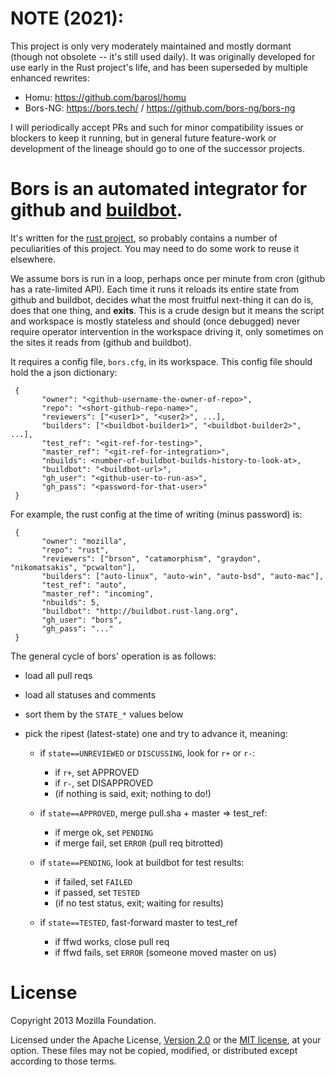 NOTE (2021):
============

This project is only very moderately maintained and mostly dormant (though not
obsolete -- it's still used daily). It was originally developed for use early in
the Rust project's life, and has been superseded by multiple enhanced rewrites:

  - Homu:  https://github.com/barosl/homu
  - Bors-NG: https://bors.tech/ / https://github.com/bors-ng/bors-ng

I will periodically accept PRs and such for minor compatibility issues or
blockers to keep it running, but in general future feature-work or development
of the lineage should go to one of the successor projects.


Bors is an automated integrator for github and [buildbot](https://buildbot.net/).
===========

 It's written for the [rust project](http://www.rust-lang.org/), so probably contains a
 number of peculiarities of this project. You may need to do
 some work to reuse it elsewhere.

 We assume bors is run in a loop, perhaps once per minute from cron
 (github has a rate-limited API). Each time it runs it reloads its
 entire state from github and buildbot, decides what the most
 fruitful next-thing it can do is, does that one thing, and __exits__.
 This is a crude design but it means the script and workspace is
 mostly stateless and should (once debugged) never require operator
 intervention in the workspace driving it, only sometimes on the
 sites it reads from (github and buildbot).

 It requires a config file, `bors.cfg`, in its workspace.
 This config file should hold the a json dictionary:

```
 {
       "owner": "<github-username-the-owner-of-repo>",
       "repo": "<short-github-repo-name>",
       "reviewers": ["<user1>", "<user2>", ...],
       "builders": ["<buildbot-builder1>", "<buildbot-builder2>", ...],
       "test_ref": "<git-ref-for-testing>",
       "master_ref": "<git-ref-for-integration>",
       "nbuilds": <number-of-buildbot-builds-history-to-look-at>,
       "buildbot": "<buildbot-url>",
       "gh_user": "<github-user-to-run-as>",
       "gh_pass": "<password-for-that-user>"
 }
```

 For example, the rust config at the time of writing (minus password) is:
 
```
 {
       "owner": "mozilla",
       "repo": "rust",
       "reviewers": ["brson", "catamorphism", "graydon", "nikomatsakis", "pcwalton"],
       "builders": ["auto-linux", "auto-win", "auto-bsd", "auto-mac"],
       "test_ref": "auto",
       "master_ref": "incoming",
       "nbuilds": 5,
       "buildbot": "http://buildbot.rust-lang.org",
       "gh_user": "bors",
       "gh_pass": "..."
 }
```

 The general cycle of bors' operation is as follows:

 - load all pull reqs
 - load all statuses and comments
 - sort them by the `STATE_*` values below
 - pick the ripest (latest-state) one and try to advance it, meaning:

   - if `state==UNREVIEWED` or `DISCUSSING`, look for `r+` or `r-`:
     - if `r+`, set APPROVED
     - if `r-`, set DISAPPROVED
     - (if nothing is said, exit; nothing to do!)

   - if `state==APPROVED`, merge pull.sha + master => test_ref:
     - if merge ok, set `PENDING`
     - if merge fail, set `ERROR` (pull req bitrotted)

   - if `state==PENDING`, look at buildbot for test results:
     - if failed, set `FAILED`
     - if passed, set `TESTED`
	  - (if no test status, exit; waiting for results)

   - if `state==TESTED`, fast-forward master to test_ref
     - if ffwd works, close pull req
     - if ffwd fails, set `ERROR` (someone moved master on us)

License
=======

 Copyright 2013 Mozilla Foundation.

 Licensed under the Apache License, [Version 2.0](
 http://www.apache.org/licenses/LICENSE-2.0) or the [MIT license](
 http://opensource.org/licenses/MIT), at your
 option. These files may not be copied, modified, or distributed
 except according to those terms.
